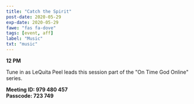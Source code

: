 ```yaml
---
title: "Catch the Spirit"
post-date: 2020-05-29
exp-date: 2020-05-29
fawe: "fas fa-dove"
tags: [event, aff]
label: "Music"
txt: "music"
---
```

**12 PM**

Tune in as LeQuita Peel leads this session part of the "On Time God Online" series.

**Meeting ID: 979 480 457**
<br>
**Passcode: 723 749**